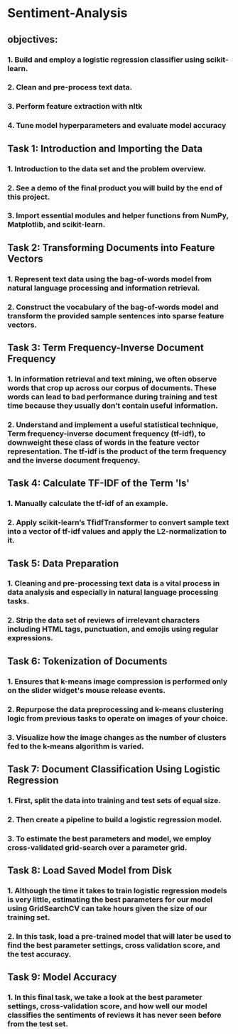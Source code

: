 # Sentiment-Analysis
## objectives:

### 1. Build and employ a logistic regression classifier using scikit-learn.
### 2. Clean and pre-process text data.
### 3. Perform feature extraction with nltk
### 4. Tune model hyperparameters and evaluate model accuracy

## Task 1: Introduction and Importing the Data
### 1. Introduction to the data set and the problem overview.
### 2. See a demo of the final product you will build by the end of this project.
### 3. Import essential modules and helper functions from NumPy, Matplotlib, and scikit-learn.

## Task 2: Transforming Documents into Feature Vectors
### 1. Represent text data using the bag-of-words model from natural language processing and information retrieval.
### 2. Construct the vocabulary of the bag-of-words model and transform the provided sample sentences into sparse feature vectors.

## Task 3: Term Frequency-Inverse Document Frequency
### 1. In information retrieval and text mining, we often observe words that crop up across our corpus of documents. These words can lead to bad performance during training and test time because they usually don’t contain useful information. 
### 2. Understand and implement a useful statistical technique, Term frequency-inverse document frequency (tf-idf), to downweight these class of words in the feature vector representation. The tf-idf is the product of the term frequency and the inverse document frequency.

## Task 4: Calculate TF-IDF of the Term 'Is'
### 1. Manually calculate the tf-idf of an example.
### 2. Apply scikit-learn’s TfidfTransformer to convert sample text into a vector of tf-idf values and apply the L2-normalization to it.

## Task 5: Data Preparation 
### 1. Cleaning and pre-processing text data is a vital process in data analysis and especially in natural language processing tasks.
### 2. Strip the data set of reviews of irrelevant characters including HTML tags, punctuation, and emojis using regular expressions.

## Task 6: Tokenization of Documents
### 1. Ensures that k-means image compression is performed only on the slider widget's mouse release events.
### 2. Repurpose the data preprocessing and k-means clustering logic from previous tasks to operate on images of your choice.
### 3. Visualize how the image changes as the number of clusters fed to the k-means algorithm is varied.

## Task 7: Document Classification Using Logistic Regression
### 1. First, split the data into training and test sets of equal size.
### 2. Then create a pipeline to build a logistic regression model.
### 3. To estimate the best parameters and model, we employ cross-validated grid-search over a parameter grid.

## Task 8: Load Saved Model from Disk
### 1. Although the time it takes to train logistic regression models is very little, estimating the best parameters for our model using GridSearchCV can take hours given the size of our training set. 
### 2. In this task,  load a pre-trained model that will later be used to find the best parameter settings, cross validation score, and the test accuracy.

## Task 9: Model Accuracy
### 1. In this final task, we take a look at the best parameter settings, cross-validation score, and how well our model classifies the sentiments of reviews it has never seen before from the test set.
